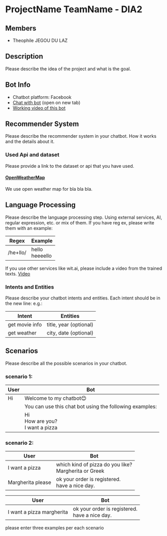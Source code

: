 # ProjectName TeamName - DIA2

## Members
- Theophile JEGOU DU LAZ

## Description
Please describe the idea of the project and what is the goal.
## Bot Info
- Chatbot platform: Facebook
- [Chat with bot](https://m.me/105527265428359) (open on new tab)
- [Working video of this bot](https://www.youtube.com/watch?v=YOUTUBE_VIDEO_ID_HERE)

## Recommender System
Please describe the recommender system in your chatbot. How it works and the details about it.

### Used Api and dataset
Please provide a link to the dataset or api that you have used.

#### [OpenWeatherMap](https://openweathermap.org/)
We use open weather map for bla bla bla.

## Language Processing
Please describe the language processing step. Using external services, AI, regular expression, etc. or mix of them.
If you have reg ex, please write them with an example:

| Regex    | Example            |
|----------|--------------------|
| /he+llo/ | hello<br> heeeello |

If you use other services like wit.ai, please include a video from the trained texts. [Video](https://www.youtube.com/watch?v=YOUTUBE_VIDEO_ID_HERE)



### Intents and Entities
Please describe your chatbot intents and entities.
Each intent should be in the new line:
e.g.:

| Intent         | Entities               |
|----------------|------------------------|
| get movie info | title, year (optional) |
| get weather    | city, date (optional)  |

## Scenarios
Please describe all the possible scenarios in your chatbot.
### scenario 1:
| User | Bot                                                     |
|------|---------------------------------------------------------|
| Hi   | Welcome to my chatbot😊                                  |
|      | You can use this chat bot using the following examples: |
|      | Hi<br>How are you?<br>I want a pizza                    |

### scenario 2:
| User              | Bot                                                      |
|-------------------|----------------------------------------------------------|
| I want a pizza    | which kind of pizza do you like?<br> Margherita or Greek |
| Margherita please | ok your order is registered. <br> have a nice day.       |


| User                      | Bot                                                |
|---------------------------|----------------------------------------------------|                      
| I want a pizza margherita | ok your order is registered. <br> have a nice day. |

please enter three examples per each scenario




